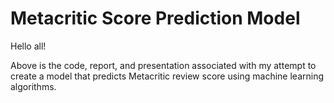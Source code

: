 # Metacritic Score Prediction Model
Hello all!

Above is the code, report, and presentation associated with my attempt to create a model that predicts Metacritic review score using machine learning algorithms.
